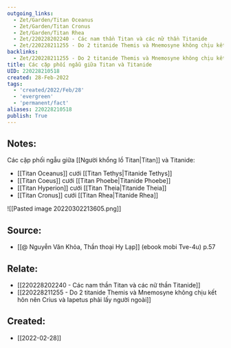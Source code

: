 ```yaml
---
outgoing_links:
  - Zet/Garden/Titan Oceanus
  - Zet/Garden/Titan Cronus
  - Zet/Garden/Titan Rhea
  - Zet/220228202240 - Các nam thần Titan và các nữ thần Titanide
  - Zet/220228211255 - Do 2 titanide Themis và Mnemosyne không chịu kết hôn nên Crius và Iapetus phải lấy người ngoài
backlinks:
  - Zet/220228211255 - Do 2 titanide Themis và Mnemosyne không chịu kết hôn nên Crius và Iapetus phải lấy người ngoài
title: Các cặp phối ngẫu giữa Titan và Titanide
UID: 220228210518
created: 28-Feb-2022
tags:
  - 'created/2022/Feb/28'
  - 'evergreen'
  - 'permanent/fact'
aliases: 220228210518
publish: True
---
```

## Notes:
Các cặp phối ngẫu giữa [[Người khổng lồ Titan|Titan]] và Titanide:

- [[Titan Oceanus]] cưới [[Titan Tethys|Titanide Tethys]]
- [[Titan Coeus]] cưới [[Titan Phoebe|Titanide Phoebe]]
- [[Titan Hyperion]] cưới [[Titan Theia|Titanide Theia]]
- [[Titan Cronus]] cưới [[Titan Rhea|Titanide Rhea]]

![[Pasted image 20220302213605.png]]

## Source:
- [[@ Nguyễn Văn Khỏa, Thần thoại Hy Lạp]] (ebook mobi Tve-4u) p.57

## Relate:
- [[220228202240 - Các nam thần Titan và các nữ thần Titanide]]
- [[220228211255 - Do 2 titanide Themis và Mnemosyne không chịu kết hôn nên Crius và Iapetus phải lấy người ngoài]]
## Created:
- [[2022-02-28]]

